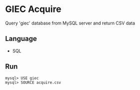 # GIEC Acquire
Query 'giec' database from MySQL server and return CSV data

## Language

* SQL

## Run

    mysql> USE giec
    mysql> SOURCE acquire.csv
